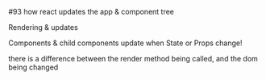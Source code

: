 #93 how react updates the app & component tree

Rendering & updates

Components & child components update when State or Props change!

there is a difference between the render method being called, and the dom being changed


